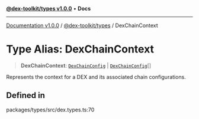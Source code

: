 [**@dex-toolkit/types v1.0.0**](../README.md) • **Docs**

***

[Documentation v1.0.0](../../../packages.md) / [@dex-toolkit/types](../README.md) / DexChainContext

# Type Alias: DexChainContext

> **DexChainContext**: [`DexChainConfig`](DexChainConfig.md) \| [`DexChainConfig`](DexChainConfig.md)[]

Represents the context for a DEX and its associated chain configurations.

## Defined in

packages/types/src/dex.types.ts:70
